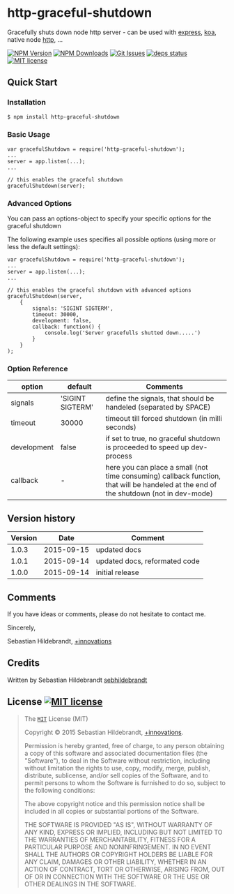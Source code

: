 # http-graceful-shutdown

Gracefully shuts down node http server - can be used with [express][express-url], [koa][koa-url], native node [http][http-url], ...

  [![NPM Version][npm-image]][npm-url]
  [![NPM Downloads][downloads-image]][downloads-url]
  [![Git Issues][issues-img]][issues-url]
  [![deps status][daviddm-img]][daviddm-url]
  [![MIT license][license-img]][license-url]

## Quick Start

### Installation

```bash
$ npm install http-graceful-shutdown
```

### Basic Usage

```
var gracefulShutdown = require('http-graceful-shutdown');
...
server = app.listen(...);
...

// this enables the graceful shutdown
gracefulShutdown(server);
```


### Advanced Options

You can pass an options-object to specify your specific options for the graceful shutdown

The following example uses specifies all possible options (using more or less the default settings):

```
var gracefulShutdown = require('http-graceful-shutdown');
...
server = app.listen(...);
...

// this enables the graceful shutdown with advanced options
gracefulShutdown(server,
	{
		signals: 'SIGINT SIGTERM',
		timeout: 30000,
		development: false,
		callback: function() {
			console.log('Server gracefulls shutted down.....')
		}
	}
);
```

### Option Reference

| option         | default | Comments |
| -------------- | --------------------- | ---------------------- |
| signals | 'SIGINT SIGTERM' | define the signals, that should be handeled (separated by SPACE) |
| timeout | 30000 | timeout till forced shutdown (in milli seconds) |
| development | false | if set to true, no graceful shutdown is proceeded to speed up dev-process |
| callback | - | here you can place a small (not time consuming) callback function, that will be handeled at the end of the shutdown (not in dev-mode) |

## Version history

| Version        | Date           | Comment  |
| -------------- | -------------- | -------- |
| 1.0.3          | 2015-09-15     | updated docs |
| 1.0.1          | 2015-09-14     | updated docs, reformated code |
| 1.0.0          | 2015-09-14     | initial release |


## Comments

If you have ideas or comments, please do not hesitate to contact me.

Sincerely,

Sebastian Hildebrandt, [+innovations](http://www.plus-innovations.com)

## Credits

Written by Sebastian Hildebrandt [sebhildebrandt](https://github.com/sebhildebrandt)

## License [![MIT license][license-img]][license-url]

>The [`MIT`][license-url] License (MIT)
>
>Copyright &copy; 2015 Sebastian Hildebrandt, [+innovations](http://www.plus-innovations.com).
>
>Permission is hereby granted, free of charge, to any person obtaining a copy
>of this software and associated documentation files (the "Software"), to deal
>in the Software without restriction, including without limitation the rights
>to use, copy, modify, merge, publish, distribute, sublicense, and/or sell
>copies of the Software, and to permit persons to whom the Software is
>furnished to do so, subject to the following conditions:
>
>The above copyright notice and this permission notice shall be included in
>all copies or substantial portions of the Software.
>
>THE SOFTWARE IS PROVIDED "AS IS", WITHOUT WARRANTY OF ANY KIND, EXPRESS OR
>IMPLIED, INCLUDING BUT NOT LIMITED TO THE WARRANTIES OF MERCHANTABILITY,
>FITNESS FOR A PARTICULAR PURPOSE AND NONINFRINGEMENT. IN NO EVENT SHALL THE
>AUTHORS OR COPYRIGHT HOLDERS BE LIABLE FOR ANY CLAIM, DAMAGES OR OTHER
>LIABILITY, WHETHER IN AN ACTION OF CONTRACT, TORT OR OTHERWISE, ARISING FROM,
>OUT OF OR IN CONNECTION WITH THE SOFTWARE OR THE USE OR OTHER DEALINGS IN
>THE SOFTWARE.

[npm-image]: https://img.shields.io/npm/v/http-graceful-shutdown.svg?style=flat-square
[npm-url]: https://npmjs.org/package/http-graceful-shutdown
[downloads-image]: https://img.shields.io/npm/dm/http-graceful-shutdown.svg?style=flat-square
[downloads-url]: https://npmjs.org/package/http-graceful-shutdown

[license-url]: https://github.com/sebhildebrandt/http-graceful-shutdown/blob/master/LICENSE
[license-img]: https://img.shields.io/badge/license-MIT-blue.svg?style=flat-square
[npmjs-license]: https://img.shields.io/npm/l/http-graceful-shutdown.svg?style=flat-square

[express-url]: https://github.com/strongloop/expressjs.com
[koa-url]: https://github.com/koajs/koa
[http-url]: https://nodejs.org/api/http.html

[daviddm-url]: https://david-dm.org/sebhildebrandt/http-graceful-shutdown
[daviddm-img]: https://img.shields.io/david/sebhildebrandt/http-graceful-shutdown.svg?style=flat-square

[issues-img]: https://img.shields.io/github/issues/sebhildebrandt/http-graceful-shutdown.svg?style=flat-square
[issues-url]: https://github.com/sebhildebrandt/http-graceful-shutdown/issues
